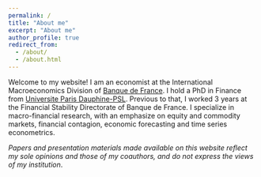 ```yaml
---
permalink: /
title: "About me"
excerpt: "About me"
author_profile: true
redirect_from: 
  - /about/
  - /about.html
---
```


Welcome to my website! I am an economist at the International Macroeconomics Division of [Banque de France](https://www.banque-france.fr/en). I hold a PhD in Finance from [Universite Paris Dauphine-PSL](https://dauphine.psl.eu/en/).  Previous to that, I worked 3 years at the Financial Stability Directorate of Banque de France. I specialize in macro-financial research, with an emphasize on equity and commodity markets, financial contagion, economic forecasting and time series econometrics.

*Papers and presentation materials made available on this website reflect my sole opinions and those of my coauthors, and do not express the views of my institution*.